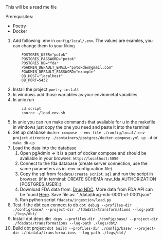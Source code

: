 This will be a read me file

Prerequisites:
- Poetry
- Docker 

1. Add following .env in `config/local/.env`. The values are examles, you can change them to your liking
    ```
        POSTGRES_USER="potok"
        POSTGRES_PASSWORD="potok"
        POSTGRES_DB="fda"
        PGADMIN_DEFAULT_EMAIL="potokdes@gmail.com"
        PGADMIN_DEFAULT_PASSWORD="example"
        DB_HOST="localhost"
        DB_PORT=5432
    ```
2. Install the project `poetry install`
3. In windows add those wariables as your envirometal varaibles
4. In unix run 
    ```
        cd script
        source ./load_env.sh
    ```
5. In unix you can run make commands that avaliable for u in the makefile in windows just copy the one you need and paste it into the terminal
6. Set up database
   `docker-compose --env-file ./config/local/.env --project-directory ./containers/postgres/docker-compose.yml up -d` or `make db-up`
7. Load the data into the database
   1. Open pgAdmin -> it is a part of docker compose and should be avaliable in your browser: `http://localhost:5050`
   2. Connect to the fda database (create server connection, use the same parameters as in .env configuration file)
   3. Copy the sql from `fdadata/create_script.sql` and run the script in browser. (if in terminal: CREATE SCHEMA raw_fda AUTHORIZATION [POSTGRES_USER];)
   4. Download FDA data from: [Drug NDC](https://download.open.fda.gov/drug/ndc/drug-ndc-0001-of-0001.json.zip). More data from FDA API can be found [Here](https://api.fda.gov/download.json). Save file as: "./data/drug-ndc-0001-of-0001.json"
   5. Run python script `fdadata/ingestion/load.py`
8. Test if the dbt can connect to db
   `dbt debug --profiles-dir ./config/base/ --project-dir ./fdadata/transformations --log-path ./logs/dbt/`
9. Install dbt deps
    `dbt deps --profiles-dir ./config/base/ --project-dir ./fdadata/transformations --log-path ./logs/dbt/`
10. Build dbt project
    ``dbt build --profiles-dir ./config/base/ --project-dir ./fdadata/transformations --log-path ./logs/dbt/``